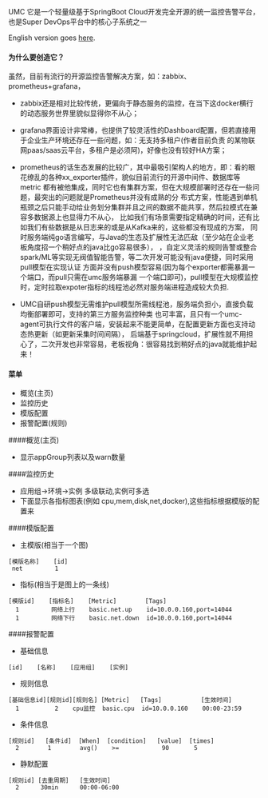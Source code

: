 UMC 它是一个轻量级基于SpringBoot Cloud开发完全开源的统一监控告警平台，也是Super DevOps平台中的核心子系统之一

English version goes [here](README_EN.md).

#### 为什么要创造它？
虽然，目前有流行的开源监控告警解决方案，如：zabbix、prometheus+grafana，
- zabbix还是相对比较传统，更偏向于静态服务的监控，在当下这docker横行的动态服务世界里貌似显得你不从心；

- grafana界面设计非常棒，也提供了较灵活性的Dashboard配置，但若直接用于企业生产环境还存在一些问题，如：无支持多租户(作者目前负责
的某物联网paas/saas云平台，多租户是必须阿)，好像也没有较好HA方案；

- prometheus的话生态发展的比较广，其中最吸引架构人的地方，即：看的眼花缭乱的各种xx_exporter插件，貌似目前流行的开源中间件、数据库等metric
都有被他集成，同时它也有集群方案，但在大规模部署时还存在一些问题，最突出的问题就是Prometheus并没有成熟的分
布式方案，性能遇到单机瓶颈之后只能手动给业务划分集群并且之间的数据不能共享，然后拉模式在兼容多数据源上也显得力不从心，
比如我们有场景需要指定精确的时间，还有比如我们有些数据是从日志来的或是从Kafka来的，这些都没有现成的方案，
同时服务端纯go语言编写，与Java的生态及扩展性无法匹敌（至少站在企业老板角度招一个稍好点的java比go容易很多），
，自定义灵活的规则告警或整合spark/ML等实现无阀值智能告警，等二次开发可能没有java便捷，同时采用pull模型在实现认证
方面并没有push模型容易(因为每个exporter都需暴漏一个端口，而pull只需在umc服务端暴漏
一个端口即可)，pull模型在大规模监控时，定时拉取expoter指标的线程池必然对服务端进程造成较大负担.

- UMC自研push模型无需维护pull模型所需线程池，服务端负担小，直接负载均衡部署即可，支持的第三方服务监控种类
也可丰富，且只有一个umc-agent可执行文件的客户端，安装起来不能更简单，在配置更新方面也支持动态热更新（如更新采集时间间隔），
后端基于springcloud，扩展性就不用担心了，二次开发也非常容易，老板视角：很容易找到稍好点的java就能维护起来！

#### 菜单
- 概览(主页)
- 监控历史
- 模版配置
- 报警配置(规则)

####概览(主页)
- 显示appGroup列表以及warn数量

####监控历史
- 应用组->环境->实例  多级联动,实例可多选
- 下面显示各指标图表(例如 cpu,mem,disk,net,docker),这些指标根据模版的配置来

####模版配置
- 主模版(相当于一个图)

```
[模版名称]    [id]
 net         1
```

- 指标(相当于是图上的一条线)

```
[模版id]    [指标名]    [Metric]        [Tags]
  1         网络上行    basic.net.up    id=10.0.0.160,port=14044
  1         网络下行    basic.net.down  id=10.0.0.160,port=14044
```

####报警配置
- 基础信息

```
[id]    [名称]    [应用组]    [实例]
```

- 规则信息

```
[基础信息id][规则id][规则名] [Metric]   [Tags]           [生效时间]
  1			 2    cpu监控	 basic.cpu	id=10.0.0.160    00:00-23:59

```

- 条件信息
<!--当cpu使用率连续5次平均值大于等于90-->
```
[规则id]   [条件id]  [When]  [condition]   [value]  [times]
  2        1        avg()    >=            90		5
```

- 静默配置
<!-- 该规则在生效时间内(00:00-06:00)连续触发30分钟,则暂时不告警 -->
```
[规则id] [去重周期]   [生效时间]
  2      30min      00:00-06:00
```



